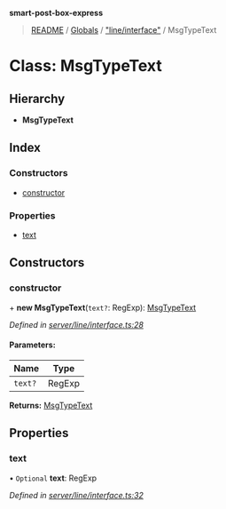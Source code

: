 **smart-post-box-express**

> [README](../README.md) / [Globals](../globals.md) / ["line/interface"](../modules/_line_interface_.md) / MsgTypeText

# Class: MsgTypeText

## Hierarchy

* **MsgTypeText**

## Index

### Constructors

* [constructor](_line_interface_.msgtypetext.md#constructor)

### Properties

* [text](_line_interface_.msgtypetext.md#text)

## Constructors

### constructor

\+ **new MsgTypeText**(`text?`: RegExp): [MsgTypeText](_line_interface_.msgtypetext.md)

*Defined in [server/line/interface.ts:28](https://github.com/waricoma/cow-stack/blob/eeb25f2/express/server/line/interface.ts#L28)*

#### Parameters:

Name | Type |
------ | ------ |
`text?` | RegExp |

**Returns:** [MsgTypeText](_line_interface_.msgtypetext.md)

## Properties

### text

• `Optional` **text**: RegExp

*Defined in [server/line/interface.ts:32](https://github.com/waricoma/cow-stack/blob/eeb25f2/express/server/line/interface.ts#L32)*
